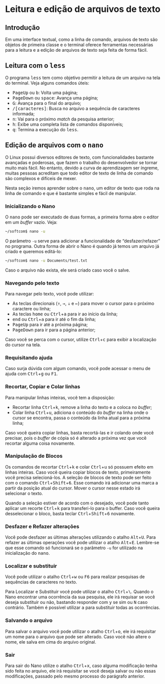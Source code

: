 # Leitura e edição de arquivos de texto


## Introdução

Em uma interface textual, como a linha de comando, arquivos de texto são
objetos de primeira classe e o terminal oferece ferramentas necessárias para a
leitura e a edição de arquivos de texto seja feita de forma fácil.


## Leitura com o <kbd>less</kbd>

O programa <kbd>less</kbd> tem como objetivo permitir a leitura de um arquivo
na tela do terminal. Veja alguns comandos úteis:

  * <kbd>PageUp</kbd> ou <kbd>b</kbd>: Volta uma página;
  * <kbd>PageDown</kbd> ou <kbd>space</kbd>: Avança uma página;
  * <kbd>G</kbd>: Avança para o final do arquivo;
  * <kbd>/[caracteres]</kbd>: Busca no arquivo a sequência de caracteres
    informada;
  * <kbd>n</kbd>: Vai para o próximo *match* da pesquisa anterior;
  * <kbd>h</kbd>: Exibe uma completa lista de comandos disponíveis;
  * <kbd>q</kbd>: Termina a execução do <kbd>less</kbd>.


## Edição de arquivos com o <kbd>nano</kbd>

O Linux possui diversos editores de texto, com funcionalidades bastante
avançadas e poderosas, que fazem o trabalho do desenvolvedor se tornar muito
mais fácil. No entanto, devido a curva de aprendizagem ser íngreme, muitas
pessoas acreditam que todo editor de texto de linha de comando são complexos e
difíceis de mexer.

Nesta seção iremos aprender sobre o <kbd>nano</kbd>, um editor de texto que
roda na linha de comando e que é bastante simples e fácil de manipular.


### Inicializando o Nano

O <kbd>nano</kbd> pode ser executado de duas formas, a primeira forma abre o
editor em um *buffer* vazio. Veja:

```bash
~/softcom$ nano -u
```

O parâmetro `-u` serve para adicionar a funcionalidade de “desfazer/refazer” no
programa. Outra forma de abrir o Nano é quando já temos um arquivo já criado e
queremos editá-lo:

```bash
~/softcom$ nano -u Documents/test.txt
```

Caso o arquivo não exista, ele será criado caso você o salve.


### Navegando pelo texto

Para navegar pelo texto, você pode utilizar:

  * As teclas direcionais (<kbd>↑</kbd>, <kbd>→</kbd>, <kbd>↓</kbd> e
    <kbd>←</kbd>) para mover o cursor para o próximo caractere ou linha;
  * As teclas <kbd>home</kbd> ou <kbd>Ctrl</kbd>+<kbd>a</kbd> para ir ao início
    da linha;
  * <kbd>end</kbd> ou <kbd>Ctrl</kbd>+<kbd>a</kbd> para ir até o fim da linha;
  * <kbd>PageUp</kbd> para ir até a próxima página;
  * <kbd>PageDown</kbd> para ir para a página anterior;

Caso você se perca com o cursor, utilize <kbd>Ctrl</kbd>+<kbd>c</kbd> para
exibir a localização do cursor na tela.


### Requisitando ajuda

Caso surja dúvida com algum comando, você pode acessar o menu de ajuda com
<kbd>Ctrl</kbd>+<kbd>g</kbd> ou <kbd>F1</kbd>.


### Recortar, Copiar e Colar linhas

Para manipular linhas inteiras, você tem a disposição:

  * Recortar linha <kbd>Ctrl</kbd>+<kbd>k</kbd>, remove a linha do texto e a
    coloca no *buffer*;
  * Colar linha <kbd>Ctrl</kbd>+<kbd>u</kbd>, adiciona o conteúdo do *buffer*
    na linha onde o cursor se encontra, passa o conteúdo da linha atual para a
    próxima linha;

Caso você queira copiar linhas, basta recortá-las e ir colando onde você
precisar, pois o *buffer* de cópia só é alterado a próxima vez que você
recortar alguma coisa novamente.


### Manipulação de Blocos

Os comandos de recortar <kbd>Ctrl</kbd>+<kbd>k</kbd> e colar
<kbd>Ctrl</kbd>+<kbd>u</kbd> só possuem efeito em linhas inteiras. Caso você
queira copiar blocos de texto, primeiramente você precisa selecioná-los. A
seleção de blocos de texto pode ser feito com o comando
<kbd>Ctrl</kbd>+<kbd>Shift</kbd>+<kbd>6</kbd>. Esse comando irá adicionar uma
marca a partir da posição atual do cursor. Mover o cursor nesse estado irá
selecionar o texto.

Quando a seleção estiver de acordo com o desejado, você pode tanto aplicar um
recorte <kbd>Ctrl</kbd>+<kbd>k</kbd> para transferi-lo para o buffer. Caso você queira desselecionar o bloco, basta teclar
<kbd>Ctrl</kbd>+<kbd>Shift</kbd>+<kbd>6</kbd> novamente.


### Desfazer e Refazer alterações

Você pode desfazer as últimas alterações utilizando o atalho
<kbd>Alt</kbd>+<kbd>U</kbd>. Para refazer as últimas operações você pode
utilizar o atalho <kbd>Alt</kbd>+<kbd>E</kbd>. Lembre-se que esse comando só
funcionará se o parâmetro `-u` for utilizado na inicialização do
<kbd>nano</kbd>.


### Localizar e substituir

Você pode utilizar o atalho <kbd>Ctrl</kbd>+<kbd>w</kbd> ou <kbd>F6</kbd> para
realizar pesquisas de sequências de caracteres no texto.

Para Localizar e Substituir você pode utilizar o atalho
<kbd>Ctrl</kbd>+<kbd>\\</kbd>. Quando o Nano encontrar uma ocorrência da sua
pesquisa, ele irá requisar se você deseja substituir ou não, bastando responder
com <kbd>y</kbd> se sim ou <kbd>N</kbd> caso contrário. Também é possível
utilizar <kbd>a</kbd> para substituir todas as ocorrências.


### Salvando o arquivo

Para salvar o arquivo você pode utilizar o atalho <kbd>Ctrl</kbd>+<kbd>o</kbd>,
ele irá requisitar um nome para o arquivo que pode ser alterado. Caso você não
altere o nome, ele salva em cima do arquivo original.


### Sair

Para sair do Nano utilize o atalho <kbd>Ctrl</kbd>+<kbd>x</kbd>, caso alguma
modificação tenha sido feita no arquivo, ele irá requisitar se você deseja
salvar ou não essas modificações, passado pelo mesmo processo do parágrafo
anterior.
